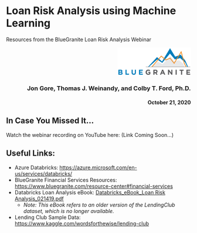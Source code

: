 # Loan Risk Analysis using Machine Learning

Resources from the BlueGranite Loan Risk Analysis Webinar

<p align="right"><img src="https://raw.githubusercontent.com/BlueGranite/GenomicsWebinar_Aug2020/master/img/bg_logo.png" width="200px"></p>
<h3 align="right">Jon Gore, Thomas J. Weinandy, and Colby T. Ford, Ph.D.</h3>
<h4 align="right">October 21, 2020</h4>

## In Case You Missed It...
Watch the webinar recording on YouTube here: (Link Coming Soon...)

## Useful Links:
- Azure Databricks: https://azure.microsoft.com/en-us/services/databricks/
- BlueGranite Financial Services Resources: https://www.bluegranite.com/resource-center#financial-services
- Databricks Loan Analysis eBook: [Databricks_eBook_Loan Risk Analysis_021419.pdf](https://pages.databricks.com/rs/094-YMS-629/images/Databricks_eBook_Loan%20Risk%20Analysis_021419.pdf?mkt_tok=eyJpIjoiTkdGbU56STFOak0xTmpJeCIsInQiOiJ1M0VVRTBZS3RjU0Z2NXAzenV4U1FOdFBKTmpyUzhMZkNqMjI3cnJTVWp4ZUJMM0tNQ3M3QWJJZGc1QUpMVTZlSXlPc0hQNDRMMEh1bmZ0UmNzbERia3pyVjVhRVZLM1JKN3kxN2lMWFpmR0FuQkwxUnorS3ZsMUJjRG1QZzJBViJ9)
  - _Note: This eBook refers to an older version of the LendingClub dataset, which is no longer available._
- Lending Club Sample Data: https://www.kaggle.com/wordsforthewise/lending-club
